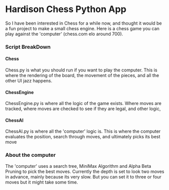 # Hardison Chess Python App

So I have been interested in Chess for a while now, and thought it would be a fun project to make a small chess engine. Here is a chess game you can play against the 'computer' (chess.com elo around 700).

### Script BreakDown

#### Chess

Chess.py is what you should run if you want to play the computer. This is where the rendering of the board, the movement of the pieces, and all the other UI jazz happens.

#### ChessEngine

ChessEngine.py is where all the logic of the game exists. Where moves are tracked, where moves are checked to see if they are legal, and other logic,

#### ChessAI

ChessAI.py is where all the 'computer' logic is. This is where the computer evaluates the position, search through moves, and ultimately picks its best move

### About the computer

The 'computer' uses a search tree, MiniMax Algorithm and Alpha Beta Pruning to pick the best moves. Currently the depth is set to look two moves in advance, mainly because its very slow. But you can set it to three or four moves but it might take some time.
